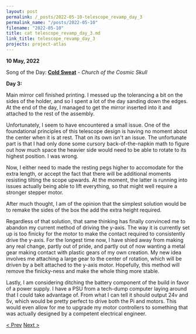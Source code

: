 ```yaml
---
layout: post
permalink: /_posts/2022-05-10-telescope_revamp_day_3
permalink_name: "/posts/2022-05-10"
filename: "2022-05-10"
title: cat telescope_revamp_day_3.md
link_title: telescope_revamp_day_3
projects: project-atlas
---
```

**10 May, 2022**

Song of the Day: [**Cold Sweat**](https://youtu.be/7Yiq4ocwQJs) - *Church of the Cosmic Skull*

**Day 3:**

Main mirror cell finished printing. I messed up the tolerancing a bit on the sides of the holder, and so I spent a lot of the day sanding down the edges. At the end of the day, I managed to get the mirror inserted into it and attached to the rest of the assembly.

Unfortunately, I seem to have encountered a small issue. One of the foundational principles of this telescope design is having no moment about the center when it is at rest. That on its own isn't an issue. The unfortunate part is that I had only done some cursory back-of-the-napkin math to figure out how much space the heavier side would need to be able to rotate to its highest position. I was wrong.

Now, I either need to made the resting pegs higher to accomodate for the extra length, or accept the fact that there will be additional moments resisting tilting the scope upwards. At the moment, the latter is running into issues actually being able to lift everything, so that might well require a stronger stepper motor.

After much thought, I am of the opinion that the simplest solution would be to remake the sides of the box the add the extra height required.

Regardless of that solution, that same thinking has finally convinced me to abandon my current method of driving the y-axis. The way it is currently set up is too finicky for the motor to make the contact required to consistently drive the y-axis. For the longest time now, I have shied away from making any real change, partly out of pride, and partly out of now wanting a metal gear making contact with plastic gears of my own creation. My new idea involves me attaching a large gear to the center of rotation, which will be driven by a belt attached to the y-axis motor. Hopefully, this method will remove the finicky-ness and make the whole thing more stable.

Lastly, I am considering ditching the battery component of the build in favor of a power supply. I have a PSU from a tech-dump computer laying around that I could take advantage of. From what I can tell it should output 24v and 5v, which would be pretty perfect to drive both the Pi and motors. This would even allow for me to upgrade my motor controllers to something that was actually designed by a competent electrical engineer.

[< Prev](/_posts/2022-05-09-telescope_revamp_day_2)    [Next >](/all_caught_up)
